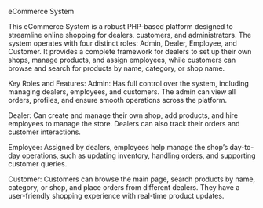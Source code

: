 eCommerce System


This eCommerce System is a robust PHP-based platform designed to streamline online shopping for dealers, customers, and administrators. The system operates with four distinct roles: Admin, Dealer, Employee, and Customer. It provides a complete framework for dealers to set up their own shops, manage products, and assign employees, while customers can browse and search for products by name, category, or shop name.

Key Roles and Features:
Admin: Has full control over the system, including managing dealers, employees, and customers. The admin can view all orders, profiles, and ensure smooth operations across the platform.

Dealer: Can create and manage their own shop, add products, and hire employees to manage the store. Dealers can also track their orders and customer interactions.

Employee: Assigned by dealers, employees help manage the shop’s day-to-day operations, such as updating inventory, handling orders, and supporting customer queries.

Customer: Customers can browse the main page, search products by name, category, or shop, and place orders from different dealers. They have a user-friendly shopping experience with real-time product updates.


